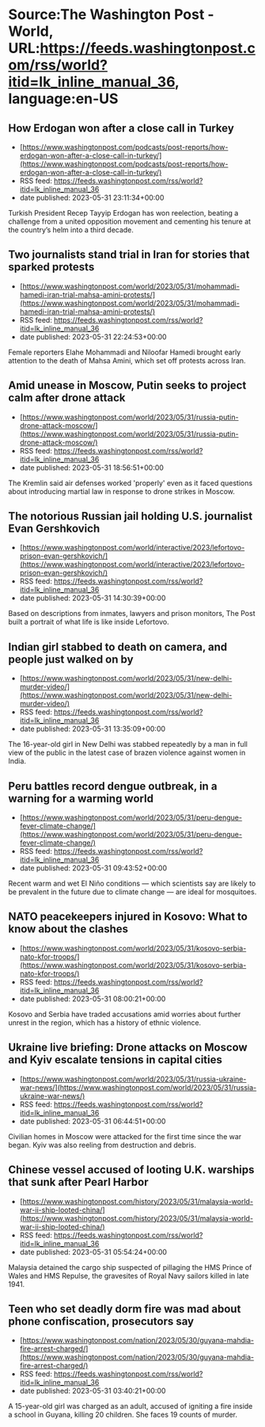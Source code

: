# Source:The Washington Post - World, URL:https://feeds.washingtonpost.com/rss/world?itid=lk_inline_manual_36, language:en-US

## How Erdogan won after a close call in Turkey
 - [https://www.washingtonpost.com/podcasts/post-reports/how-erdogan-won-after-a-close-call-in-turkey/](https://www.washingtonpost.com/podcasts/post-reports/how-erdogan-won-after-a-close-call-in-turkey/)
 - RSS feed: https://feeds.washingtonpost.com/rss/world?itid=lk_inline_manual_36
 - date published: 2023-05-31 23:11:34+00:00

Turkish President Recep Tayyip Erdogan has won reelection, beating a challenge from a united opposition movement and cementing his tenure at the country’s helm into a third decade.

## Two journalists stand trial in Iran for stories that sparked protests
 - [https://www.washingtonpost.com/world/2023/05/31/mohammadi-hamedi-iran-trial-mahsa-amini-protests/](https://www.washingtonpost.com/world/2023/05/31/mohammadi-hamedi-iran-trial-mahsa-amini-protests/)
 - RSS feed: https://feeds.washingtonpost.com/rss/world?itid=lk_inline_manual_36
 - date published: 2023-05-31 22:24:53+00:00

Female reporters Elahe Mohammadi and Niloofar Hamedi brought early attention to the death of Mahsa Amini, which set off protests across Iran.

## Amid unease in Moscow, Putin seeks to project calm after drone attack
 - [https://www.washingtonpost.com/world/2023/05/31/russia-putin-drone-attack-moscow/](https://www.washingtonpost.com/world/2023/05/31/russia-putin-drone-attack-moscow/)
 - RSS feed: https://feeds.washingtonpost.com/rss/world?itid=lk_inline_manual_36
 - date published: 2023-05-31 18:56:51+00:00

The Kremlin said air defenses worked 'properly' even as it faced questions about introducing martial law in response to drone strikes in Moscow.

## The notorious Russian jail holding U.S. journalist Evan Gershkovich
 - [https://www.washingtonpost.com/world/interactive/2023/lefortovo-prison-evan-gershkovich/](https://www.washingtonpost.com/world/interactive/2023/lefortovo-prison-evan-gershkovich/)
 - RSS feed: https://feeds.washingtonpost.com/rss/world?itid=lk_inline_manual_36
 - date published: 2023-05-31 14:30:39+00:00

Based on descriptions from inmates, lawyers and prison monitors, The Post built a portrait of what life is like inside Lefortovo.

## Indian girl stabbed to death on camera, and people just walked on by
 - [https://www.washingtonpost.com/world/2023/05/31/new-delhi-murder-video/](https://www.washingtonpost.com/world/2023/05/31/new-delhi-murder-video/)
 - RSS feed: https://feeds.washingtonpost.com/rss/world?itid=lk_inline_manual_36
 - date published: 2023-05-31 13:35:09+00:00

The 16-year-old girl in New Delhi was stabbed repeatedly by a man in full view of the public in the latest case of brazen violence against women in India.

## Peru battles record dengue outbreak, in a warning for a warming world
 - [https://www.washingtonpost.com/world/2023/05/31/peru-dengue-fever-climate-change/](https://www.washingtonpost.com/world/2023/05/31/peru-dengue-fever-climate-change/)
 - RSS feed: https://feeds.washingtonpost.com/rss/world?itid=lk_inline_manual_36
 - date published: 2023-05-31 09:43:52+00:00

Recent warm and wet El Niño conditions — which scientists say are likely to be prevalent in the future due to climate change — are ideal for mosquitoes.

## NATO peacekeepers injured in Kosovo: What to know about the clashes
 - [https://www.washingtonpost.com/world/2023/05/31/kosovo-serbia-nato-kfor-troops/](https://www.washingtonpost.com/world/2023/05/31/kosovo-serbia-nato-kfor-troops/)
 - RSS feed: https://feeds.washingtonpost.com/rss/world?itid=lk_inline_manual_36
 - date published: 2023-05-31 08:00:21+00:00

Kosovo and Serbia have traded accusations amid worries about further unrest in the region, which has a history of ethnic violence.

## Ukraine live briefing: Drone attacks on Moscow and Kyiv escalate tensions in capital cities
 - [https://www.washingtonpost.com/world/2023/05/31/russia-ukraine-war-news/](https://www.washingtonpost.com/world/2023/05/31/russia-ukraine-war-news/)
 - RSS feed: https://feeds.washingtonpost.com/rss/world?itid=lk_inline_manual_36
 - date published: 2023-05-31 06:44:51+00:00

Civilian homes in Moscow were attacked for the first time since the war began. Kyiv was also reeling from destruction and debris.

## Chinese vessel accused of looting U.K. warships that sunk after Pearl Harbor
 - [https://www.washingtonpost.com/history/2023/05/31/malaysia-world-war-ii-ship-looted-china/](https://www.washingtonpost.com/history/2023/05/31/malaysia-world-war-ii-ship-looted-china/)
 - RSS feed: https://feeds.washingtonpost.com/rss/world?itid=lk_inline_manual_36
 - date published: 2023-05-31 05:54:24+00:00

Malaysia detained the cargo ship suspected of pillaging the HMS Prince of Wales and HMS Repulse, the gravesites of Royal Navy sailors killed in late 1941.

## Teen who set deadly dorm fire was mad about phone confiscation, prosecutors say
 - [https://www.washingtonpost.com/nation/2023/05/30/guyana-mahdia-fire-arrest-charged/](https://www.washingtonpost.com/nation/2023/05/30/guyana-mahdia-fire-arrest-charged/)
 - RSS feed: https://feeds.washingtonpost.com/rss/world?itid=lk_inline_manual_36
 - date published: 2023-05-31 03:40:21+00:00

A 15-year-old girl was charged as an adult, accused of igniting a fire inside a school in Guyana, killing 20 children. She faces 19 counts of murder.

